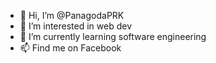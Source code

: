 - 👋 Hi, I’m @PanagodaPRK
- 👀 I’m interested in web dev
- 🌱 I’m currently learning software engineering
- 📫 Find me on Facebook

<!---
PanagodaPRK/PanagodaPRK is a ✨ special ✨ repository because its `README.md` (this file) appears on your GitHub profile.
You can click the Preview link to take a look at your changes.
--->
